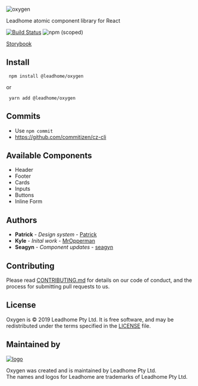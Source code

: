 ![oxygen](https://i.imgur.com/OGQni5P.png)

Leadhome atomic component library for React

[![Build Status](https://badge.buildkite.com/c8970182a8bc39a8a7e93f695343b544b99c3ef66235d7ee44.svg)](https://buildkite.com/leadhome/oxygen) ![npm (scoped)](https://img.shields.io/npm/v/@leadhome/oxygen.svg)

[Storybook](https://leadhomesa.github.io/oxygen/)

## Install
```
 npm install @leadhome/oxygen
```

or

```
 yarn add @leadhome/oxygen
```

## Commits
- Use `npm commit`
- https://github.com/commitizen/cz-cli

## Available Components

- Header
- Footer
- Cards
- Inputs
- Buttons
- Inline Form

## Authors
* **Patrick** - *Design system* - [Patrick](https://za.linkedin.com/in/patrick-glynn-818082123)
* **Kyle** - *Inital work* - [MrOpperman](https://github.com/MrOpperman)
* **Seagyn** - *Component updates* - [seagyn](https://github.com/seagyn)

## Contributing

Please read [CONTRIBUTING.md](CONTRIBUTING.md) for details on our code of conduct, and the process for submitting pull requests to us.

License
-------

Oxygen is © 2019 Leadhome Pty Ltd.
It is free software, and may be redistributed under the terms specified in the [LICENSE](LICENSE.md) file.

Maintained by
----------------

[![logo](https://i.imgur.com/QH4yUje.png)](https://leadhome.co.za?utm_source=github)

Oxygen was created and is maintained by Leadhome Pty Ltd.<br />
The names and logos for Leadhome are trademarks of Leadhome Pty Ltd.

